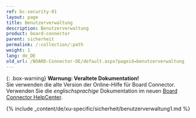 ```yaml
---
ref: bc-security-01
layout: page
title: Benutzerverwaltung
description: Benutzerverwaltung
product: board-connector
parent: sicherheit
permalink: /:collection/:path
weight: 1
lang: de_DE
old_url: /BOARD-Connector-DE/default.aspx?pageid=benutzerverwaltung
---
```


{: .box-warning}
**Warnung: Veraltete Dokumentation!** <br>
Sie verwenden die alte Version der Online-Hilfe für Board Connector.<br>
Verwenden Sie die *englischsprachige* Dokumentation im neuen [Board Connector HelpCenter](https://helpcenter.theobald-software.com/board-connector/documentation/introduction/).

{% include _content/de/xu-specific/sicherheit/benutzerverwaltung1.md %}
